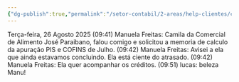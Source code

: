 ```yaml
---
{"dg-publish":true,"permalink":"/setor-contabil/2-areas/help-clientes/comercial-de-alimentos-jose-paraibano/","dgPassFrontmatter":true,"created":"2025-08-26T09:52:25.100-03:00","updated":"2025-08-26T09:53:05.457-03:00"}
---
```




Terça-feira, 26 Agosto 2025
(09:41) Manuela Freitas: Camila da Comercial de Alimento José Paraibano, falou comigo e solicitou a memoria de calculo da apuração PIS e COFINS de Julho. 
(09:42) Manuela Freitas: Avisei a ela que ainda estavamos concluindo. Ela está ciente do atrasado. 
(09:42) Manuela Freitas: Ela quer acompanhar os créditos. 
(09:51) lucas: beleza Manu!